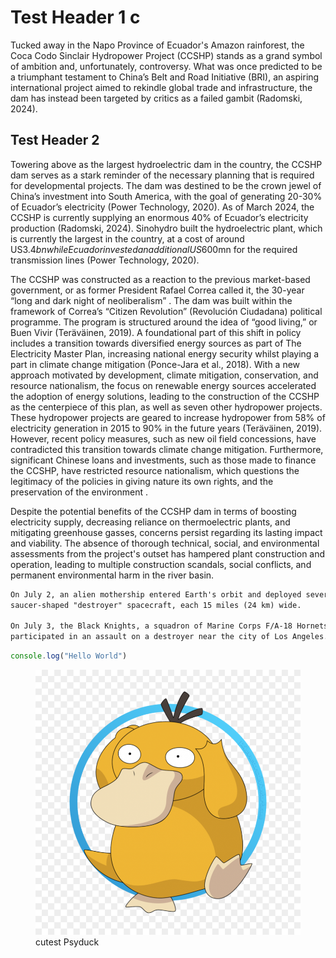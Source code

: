 # Test Header 1 c
Tucked away in the Napo Province of Ecuador's Amazon rainforest, the Coca Codo Sinclair Hydropower Project (CCSHP) stands as a grand symbol of ambition and, unfortunately, controversy. What was once predicted to be a triumphant testament to China’s Belt and Road Initiative (BRI), an aspiring international project aimed to rekindle global trade and infrastructure, the dam has instead been targeted by critics as a failed gambit (Radomski, 2024).  

## Test Header 2
Towering above as the largest hydroelectric dam in the country, the CCSHP dam serves as a stark reminder of the necessary planning that is required for developmental projects. The dam was destined to be the crown jewel of China’s investment into South America, with the goal of generating 20-30% of Ecuador’s electricity (Power Technology, 2020). As of March 2024, the CCSHP is currently supplying an enormous 40% of Ecuador’s electricity production (Radomski, 2024). Sinohydro built the hydroelectric plant, which is currently the largest in the country, at a cost of around US$3.4bn while Ecuador invested an additional US$600mn for the required transmission lines (Power Technology, 2020).  

The CCSHP was constructed as a reaction to the previous market-based government, or as former President Rafael Correa called it, the 30-year “long and dark night of neoliberalism” . The dam was built within the framework of Correa’s “Citizen Revolution” (Revolución Ciudadana) political programme. The program is structured around the idea of “good living,” or Buen Vivir (Teräväinen, 2019). A foundational part of this shift in policy includes a transition towards diversified energy sources as part of The Electricity Master Plan, increasing national energy security whilst playing a part in climate change mitigation (Ponce-Jara et al., 2018). With a new approach motivated by development, climate mitigation, conservation, and resource nationalism, the focus on renewable energy sources accelerated the adoption of energy solutions, leading to the construction of the CCSHP as the centerpiece of this plan, as well as seven other hydropower projects. These hydropower projects are geared to increase hydropower from 58% of electricity generation in 2015 to 90% in the future years (Teräväinen, 2019). However, recent policy measures, such as new oil field concessions, have contradicted this transition towards climate change mitigation. Furthermore, significant Chinese loans and investments, such as those made to finance the CCSHP, have restricted resource nationalism, which questions the legitimacy of the policies in giving nature its own rights, and the preservation of the environment .

Despite the potential benefits of the CCSHP dam in terms of boosting electricity supply, decreasing reliance on thermoelectric plants, and mitigating greenhouse gasses, concerns persist regarding its lasting impact and viability. The absence of thorough technical, social, and environmental assessments from the project's outset has hampered plant construction and operation, leading to multiple construction scandals, social conflicts, and permanent environmental harm in the river basin.

```md
On July 2, an alien mothership entered Earth's orbit and deployed several dozen 
saucer-shaped "destroyer" spacecraft, each 15 miles (24 km) wide.
    
On July 3, the Black Knights, a squadron of Marine Corps F/A-18 Hornets, 
participated in an assault on a destroyer near the city of Los Angeles.
```

```js
console.log("Hello World")
```

<figure>
    <img src="media/psyduck.png" alt="Cute Psyduck" />
    <figcaption>cutest Psyduck</figcaption>
</figure>

<!-- ![cute psyduck](../media/psyduck.png) -->